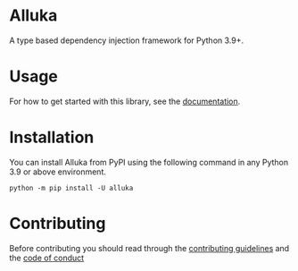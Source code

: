 # Alluka

A type based dependency injection framework for Python 3.9+.

# Usage

For how to get started with this library, see the [documentation](https://alluka.cursed.solutions/usage).

# Installation

You can install Alluka from PyPI using the following command in any Python 3.9 or above environment.

```
python -m pip install -U alluka
```

# Contributing

Before contributing you should read through the
[contributing guidelines](https://github.com/FasterSpeeding/Alluka/blob/master/CONTRIBUTING.md) and
the [code of conduct](https://github.com/FasterSpeeding/Alluka/blob/master/CODE_OF_CONDUCT.md)
